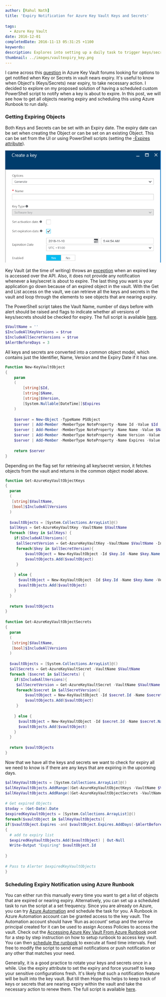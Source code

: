 ```yaml
---
author: [Rahul Nath]
title: 'Expiry Notification for Azure Key Vault Keys and Secrets'
  
tags:
  - Azure Key Vault
date: 2016-12-01
completedDate: 2016-11-13 05:31:25 +1100
keywords:
description: Explores into setting up a daily task to trigger keys/secrets in Key Vault that are nearing expiry.
thumbnail: ../images/vaultexpiry_key.png
---
```


I came across this [question](https://social.msdn.microsoft.com/Forums/azure/en-US/90d4b814-f025-42a0-acac-b8c8bf9d8cf8/alert-or-event-on-secret-expiry?forum=AzureKeyVault) in Azure Key Vault forums looking for options to get notified when Key or Secrets in vault nears expiry. It's useful to know when Object's (Keys/Secrets) near expiry, to take necessary action. I decided to explore on my proposed solution of having a scheduled custom PowerShell script to notify when a key is about to expire. In this post, we will see how to get all objects nearing expiry and scheduling this using Azure Runbook to run daily.

### Getting Expiring Objects

Both Keys and Secrets can be set with an Expiry date. The expiry date can be set when creating the Object or can be set on an existing Object. This can be set from the UI or using PowerShell scripts (setting the [-Expires attribute](https://msdn.microsoft.com/en-us/library/dn868045.aspx)).

<img class="center" alt="Azure Key Vault - Set Key Expiry" src="../images/vaultexpiry_key.png"/>

Key Vault (at the time of writing) throws an [exception](https://social.msdn.microsoft.com/Forums/azure/en-US/c0d8953a-c117-4ca4-ad3d-e5d2b1868f9e/get-operation-not-permitted-for-some-of-the-secret-in-my-vault?forum=AzureKeyVault) when an expired key is accessed over the API. Also, it does not provide any notification whenever a key/secret is about to expire. The last thing you want is your application go down because of an expired object in the vault. With the Get and List access on the vault, we can retrieve all the keys and secrets in the vault and loop through the elements to see objects that are nearing expiry.

The PowerShell script takes the Vault Name, number of days before with alert should be raised and flags to indicate whether all versions of keys/secrets should be checked for expiry. The full script is available [here](https://github.com/rahulpnath/Blog/blob/master/KeyVaultExpiryAlerter/Expiry%20Alert.ps1).

```powershell
$VaultName = ''
$IncludeAllKeyVersions = $true
$IncludeAllSecretVersions = $true
$AlertBeforeDays = 3
```

All keys and secrets are converted into a common object model, which contains just the Identifier, Name, Version and the Expiry Date if it has one.

```powershell
Function New-KeyVaultObject
{
    param
    (
        [string]$Id,
        [string]$Name,
        [string]$Version,
        [System.Nullable[DateTime]]$Expires
    )

    $server = New-Object -TypeName PSObject
    $server | Add-Member -MemberType NoteProperty -Name Id -Value $Id
    $server | Add-Member -MemberType NoteProperty -Name Name -Value $Name
    $server | Add-Member -MemberType NoteProperty -Name Version -Value $Version
    $server | Add-Member -MemberType NoteProperty -Name Expires -Value $Expires

    return $server
}
```

Depending on the flag set for retrieving all key/secret version, it fetches objects from the vault and returns in the common object model above.

```powershell
function Get-AzureKeyVaultObjectKeys
{
  param
  (
   [string]$VaultName,
   [bool]$IncludeAllVersions
  )

  $vaultObjects = [System.Collections.ArrayList]@()
  $allKeys = Get-AzureKeyVaultKey -VaultName $VaultName
  foreach ($key in $allKeys) {
    if($IncludeAllVersions){
     $allSecretVersion = Get-AzureKeyVaultKey -VaultName $VaultName -IncludeVersions -Name $key.Name
     foreach($key in $allSecretVersion){
         $vaultObject = New-KeyVaultObject -Id $key.Id -Name $key.Name -Version $key.Version -Expires $key.Expires
         $vaultObjects.Add($vaultObject)
     }

    } else {
      $vaultObject = New-KeyVaultObject -Id $key.Id -Name $key.Name -Version $key.Version -Expires $key.Expires
      $vaultObjects.Add($vaultObject)
    }
  }

  return $vaultObjects
}

function Get-AzureKeyVaultObjectSecrets
{
  param
  (
   [string]$VaultName,
   [bool]$IncludeAllVersions
  )

  $vaultObjects = [System.Collections.ArrayList]@()
  $allSecrets = Get-AzureKeyVaultSecret -VaultName $VaultName
  foreach ($secret in $allSecrets) {
    if($IncludeAllVersions){
     $allSecretVersion = Get-AzureKeyVaultSecret -VaultName $VaultName -IncludeVersions -Name $secret.Name
     foreach($secret in $allSecretVersion){
         $vaultObject = New-KeyVaultObject -Id $secret.Id -Name $secret.Name -Version $secret.Version -Expires $secret.Expires
         $vaultObjects.Add($vaultObject)
     }

    } else {
      $vaultObject = New-KeyVaultObject -Id $secret.Id -Name $secret.Name -Version $secret.Version -Expires $secret.Expires
      $vaultObjects.Add($vaultObject)
    }
  }

  return $vaultObjects
}
```

Now that we have all the keys and secrets we want to check for expiry all we need to know is if there are any keys that are expiring in the upcoming days.

```powershell
$allKeyVaultObjects = [System.Collections.ArrayList]@()
$allKeyVaultObjects.AddRange((Get-AzureKeyVaultObjectKeys -VaultName $VaultName -IncludeAllVersions $IncludeAllKeyVersions))
$allKeyVaultObjects.AddRange((Get-AzureKeyVaultObjectSecrets -VaultName $VaultName -IncludeAllVersions $IncludeAllSecretVersions))

# Get expired Objects
$today = (Get-Date).Date
$expiredKeyVaultObjects = [System.Collections.ArrayList]@()
foreach($vaultObject in $allKeyVaultObjects){
if($vaultObject.Expires -and $vaultObject.Expires.AddDays(-$AlertBeforeDays).Date -lt $today)
{
  # add to expiry list
  $expiredKeyVaultObjects.Add($vaultObject) | Out-Null
  Write-Output "Expiring" $vaultObject.Id

}

# Pass to Alerter $expiredKeyVaultObjects
}
```

### Scheduling Expiry Notification using Azure Runbook

You can either run this manually every time you want to get a list of objects that are expired or nearing expiry. Alternatively, you can set up a scheduled task to run the script at a set frequency. Since you are already on Azure, you can try [Azure Automation](https://azure.microsoft.com/en-us/services/automation/) and schedule the task for you. A Runbook in Azure Automation account can be granted access to the key vault. The Automation account should have 'Run as account' setup and the service principal created for it can be used to assign Access Policies to access the vault. Check out the [Accessing Azure Key Vault From Azure Runbook](/blog/accessing-azure-key-vault-from-azure-runbook) post for a step by step instruction on how to setup runbook to access key vault. You can then [schedule the runbook](https://azure.microsoft.com/en-us/documentation/articles/automation-scheduling-a-runbook/) to execute at fixed time intervals. Feel free to modify the script to send email notifications or push notification or any other that matches your need.

Generally, it is a good practice to rotate your keys and secrets once in a while. Use the expiry attribute to set the expiry and force yourself to keep your sensitive configurations fresh. It's likely that such a notification feature will be built into the key vault. But till then Hope this helps to keep track of keys or secrets that are nearing expiry within the vault and take the necessary action to renew them. The full script is available [here](https://github.com/rahulpnath/Blog/blob/master/KeyVaultExpiryAlerter/Expiry%20Alert.ps1).
